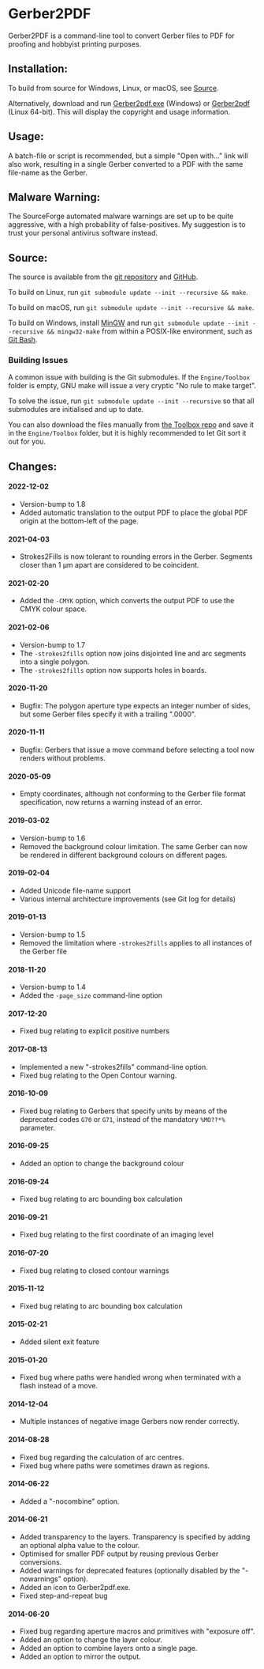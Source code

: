 # Gerber2PDF

Gerber2PDF is a command-line tool to convert Gerber files to PDF for proofing 
and hobbyist printing purposes.

## Installation:

To build from source for Windows, Linux, or macOS, see [Source](#source).

Alternatively, download and run
[Gerber2pdf.exe](https://sourceforge.net/projects/gerber2pdf/files/Gerber2pdf.exe/download) (Windows)
or [Gerber2pdf](https://sourceforge.net/projects/gerber2pdf/files/Gerber2pdf/download) (Linux 64-bit).
This will display the copyright and usage information.

## Usage:

A batch-file or script is recommended, but a simple "Open with..." link will 
also work, resulting in a single Gerber converted to a PDF with the same 
file-name as the Gerber.

## Malware Warning:

The SourceForge automated malware warnings are set up to be quite aggressive, 
with a high probability of false-positives.  My suggestion is to trust your 
personal antivirus software instead.

## Source:

The source is available from the
[git repository](https://sourceforge.net/p/gerber2pdf/code/) and
[GitHub](https://github.com/jpt13653903/Gerber2PDF).

To build on Linux, run `git submodule update --init --recursive && make`.

To build on macOS, run `git submodule update --init --recursive && make`.

To build on Windows, install [MinGW](http://tdm-gcc.tdragon.net/) and run 
`git submodule update --init --recursive && mingw32-make` from within a 
POSIX-like environment, such as [Git Bash](https://git-scm.com/).

### Building Issues

A common issue with building is the Git submodules.  If the `Engine/Toolbox` 
folder is empty, GNU make will issue a very cryptic "No rule to make target".

To solve the issue, run `git submodule update --init --recursive` so that all 
submodules are initialised and up to date.

You can also download the files manually from
[the Toolbox repo](https://github.com/jpt13653903/Toolbox/tree/master)
and save it in the `Engine/Toolbox` folder, but it is highly recommended to let 
Git sort it out for you.

## Changes:

#### 2022-12-02

- Version-bump to 1.8
- Added automatic translation to the output PDF to place the global PDF origin
  at the bottom-left of the page.

#### 2021-04-03

- Strokes2Fills is now tolerant to rounding errors in the Gerber.  Segments
  closer than 1 μm apart are considered to be coincident.

#### 2021-02-20

- Added the `-CMYK` option, which converts the output PDF
  to use the CMYK colour space.

#### 2021-02-06

- Version-bump to 1.7
- The `-strokes2fills` option now joins disjointed line and arc segments into
  a single polygon.
- The `-strokes2fills` option now supports holes in boards.

#### 2020-11-20

- Bugfix: The polygon aperture type expects an integer number of sides, but 
  some Gerber files specify it with a trailing ".0000".

#### 2020-11-11

- Bugfix: Gerbers that issue a move command before selecting a tool now 
  renders without problems.

#### 2020-05-09

- Empty coordinates, although not conforming to the Gerber file format 
  specification, now returns a warning instead of an error.

#### 2019-03-02

- Version-bump to 1.6
- Removed the background colour limitation.  The same Gerber can now be 
  rendered in different background colours on different pages.

#### 2019-02-04

- Added Unicode file-name support
- Various internal architecture improvements (see Git log for details)

#### 2019-01-13

- Version-bump to 1.5
- Removed the limitation where `-strokes2fills` applies to all instances of 
  the Gerber file

#### 2018-11-20

- Version-bump to 1.4
- Added the `-page_size` command-line option

#### 2017-12-20

- Fixed bug relating to explicit positive numbers

#### 2017-08-13

- Implemented a new "-strokes2fills" command-line option.
- Fixed bug relating to the Open Contour warning.

#### 2016-10-09

- Fixed bug relating to Gerbers that specify units by means of the deprecated 
  codes `G70` or `G71`, instead of the mandatory `%MO??*%` parameter.

#### 2016-09-25

- Added an option to change the background colour

#### 2016-09-24

- Fixed bug relating to arc bounding box calculation

#### 2016-09-21

- Fixed bug relating to the first coordinate of an imaging level

#### 2016-07-20

- Fixed bug relating to closed contour warnings

#### 2015-11-12

- Fixed bug relating to arc bounding box calculation

#### 2015-02-21

- Added silent exit feature

#### 2015-01-20

- Fixed bug where paths were handled wrong when terminated with a flash 
  instead of a move.

#### 2014-12-04

- Multiple instances of negative image Gerbers now render correctly.

#### 2014-08-28

- Fixed bug regarding the calculation of arc centres.
- Fixed bug where paths were sometimes drawn as regions.

#### 2014-06-22

- Added a "-nocombine" option.

#### 2014-06-21

- Added transparency to the layers.  Transparency is specified by adding an 
  optional alpha value to the colour.
- Optimised for smaller PDF output by reusing previous Gerber conversions.
- Added warnings for deprecated features (optionally disabled by
  the "-nowarnings" option).
- Added an icon to Gerber2pdf.exe.
- Fixed step-and-repeat bug

#### 2014-06-20

- Fixed bug regarding aperture macros and primitives with "exposure off".
- Added an option to change the layer colour.
- Added an option to combine layers onto a single page.
- Added an option to mirror the output.

